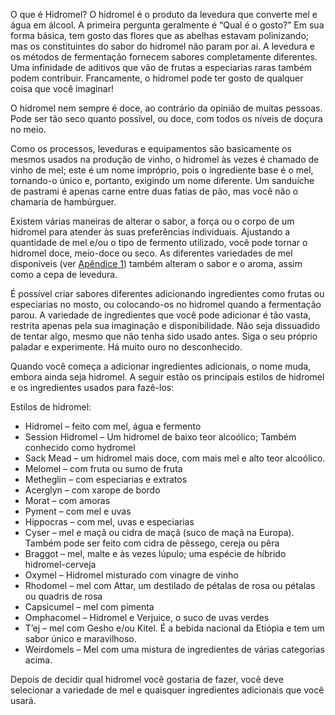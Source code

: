 O que é Hidromel? O hidromel é o produto da levedura que converte mel e água em álcool. A primeira pergunta geralmente é “Qual é o gosto?” Em sua forma básica, tem gosto das flores que as abelhas estavam polinizando; mas os constituintes do sabor do hidromel não param por aí. A levedura e os métodos de fermentação fornecem sabores completamente diferentes. Uma infinidade de aditivos que vão de frutas a especiarias raras também podem contribuir. Francamente, o hidromel pode ter gosto de qualquer coisa que você imaginar!

O hidromel nem sempre é doce, ao contrário da opinião de muitas pessoas. Pode ser tão seco quanto possível, ou doce, com todos os níveis de doçura no meio.

Como os processos, leveduras e equipamentos são basicamente os mesmos usados na produção de vinho, o hidromel às vezes é chamado de vinho de mel; este é um nome impróprio, pois o ingrediente base é o mel, tornando-o único e, portanto, exigindo um nome diferente. Um sanduíche de pastrami é apenas carne entre duas fatias de pão, mas você não o chamaria de hambúrguer.

Existem várias maneiras de alterar o sabor, a força ou o corpo de um hidromel para atender às suas preferências individuais. Ajustando a quantidade de mel e/ou o tipo de fermento utilizado, você pode tornar o hidromel doce, meio-doce ou seco. As diferentes variedades de mel disponíveis (ver [Apêndice 1](../appendix/1-honey-varietals.md)) também alteram o sabor e o aroma, assim como a cepa de levedura.

É possível criar sabores diferentes adicionando ingredientes como frutas ou especiarias no mosto, ou colocando-os no hidromel quando a fermentação parou. A variedade de ingredientes que você pode adicionar é tão vasta, restrita apenas pela sua imaginação e disponibilidade. Não seja dissuadido de tentar algo, mesmo que não tenha sido usado antes. Siga o seu próprio paladar e experimente. Há muito ouro no desconhecido.

Quando você começa a adicionar ingredientes adicionais, o nome muda, embora ainda seja hidromel. A seguir estão os principais estilos de hidromel e os ingredientes usados para fazê-los:

Estilos de hidromel:

- Hidromel – feito com mel, água e fermento
- Session Hidromel – Um hidromel de baixo teor alcoólico; Também conhecido como hydromel
- Sack Mead – um hidromel mais doce, com mais mel e alto teor alcoólico.
- Melomel – com fruta ou sumo de fruta
- Metheglin – com especiarias e extratos
- Acerglyn – com xarope de bordo
- Morat – com amoras
- Pyment – com mel e uvas
- Hippocras – com mel, uvas e especiarias
- Cyser – mel e maçã ou cidra de maçã (suco de maçã na Europa). Também pode ser feito com cidra de pêssego, cereja ou pêra
- Braggot – mel, malte e às vezes lúpulo; uma espécie de híbrido hidromel-cerveja
- Oxymel – Hidromel misturado com vinagre de vinho
- Rhodomel – mel com Attar, um destilado de pétalas de rosa ou pétalas ou quadris de rosa
- Capsicumel – mel com pimenta
- Omphacomel – Hidromel e Verjuice, o suco de uvas verdes
- T’ej – mel com Gesho e/ou Kitel. É a bebida nacional da Etiópia e tem um sabor único e maravilhoso.
- Weirdomels – Mel com uma mistura de ingredientes de várias categorias acima.

Depois de decidir qual hidromel você gostaria de fazer, você deve selecionar a variedade de mel e quaisquer ingredientes adicionais que você usará.